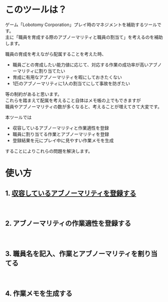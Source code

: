 # このツールは？

ゲーム「Lobotomy Corporation」プレイ時のマネジメントを補助するツールです。  
主に「職員を育成する際のアブノーマリティと職員の割当て」を考えるのを補助します。  

職員の育成を考えながら配属することを考えた時、 
* 職員ごとの育成したい能力値に応じて、対応する作業の成功率が高いアブノーマリティに割り当てたい
* 育成に有用なアブノーマリティを暇にしておきたくない
* 1匹のアブノーマリティに1人の割当てにして事故を防ぎたい

等の制約があると思います。  
これらを踏まえて配属を考えること自体はメモ帳の上でもできますが  
職員やアブノーマリティの数が多くなると、考えることが増えてきて大変です。  

本ツールでは  
* 収容しているアブノーマリティと作業適性を登録
* 職員に割り当てる作業とアブノーマリティを登録
* 登録結果を元にプレイ中に見やすい作業メモを生成

することによりこれらの問題を解決します。

# 使い方

## 1. [収容しているアブノーマリティを登録する](register_abnormality.md)
　
## 2. アブノーマリティの作業適性を登録する  
　  
## 3. 職員名を記入、作業とアブノーマリティを割り当てる   
　  
## 4. 作業メモを生成する  
